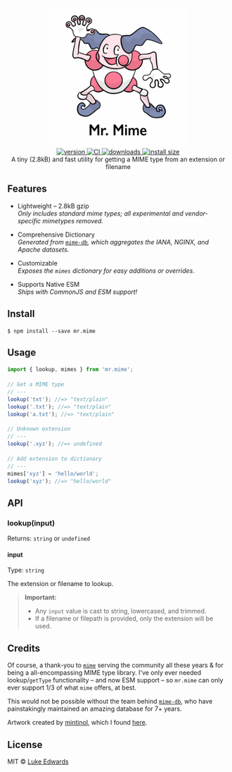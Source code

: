 <div align="center">
  <img src="logo.png" alt="mr.mime" width="320" />
</div>

<div align="center">
  <a href="https://npmjs.org/package/mr.mime">
    <img src="https://badgen.now.sh/npm/v/mr.mime" alt="version" />
  </a>
  <a href="https://github.com/lukeed/mr.mime/actions">
    <img src="https://github.com/lukeed/mr.mime/workflows/CI/badge.svg" alt="CI" />
  </a>
  <a href="https://npmjs.org/package/mr.mime">
    <img src="https://badgen.now.sh/npm/dm/mr.mime" alt="downloads" />
  </a>
  <a href="https://packagephobia.now.sh/result?p=mr.mime">
    <img src="https://packagephobia.now.sh/badge?p=mr.mime" alt="install size" />
  </a>
</div>

<div align="center">
  A tiny (2.8kB) and fast utility for getting a MIME type from an extension or filename
</div>


## Features

* Lightweight – 2.8kB gzip<br>
  _Only includes standard mime types; all experimental and vendor-specific mimetypes removed._

* Comprehensive Dictionary<br>
  _Generated from [`mime-db`](https://github.com/jshttp/mime-db), which aggregates the IANA, NGINX, and Apache datasets._

* Customizable<br>
  _Exposes the `mimes` dictionary for easy additions or overrides._

* Supports Native ESM<br>
  _Ships with CommonJS and ESM support!_


## Install

```
$ npm install --save mr.mime
```


## Usage

```js
import { lookup, mimes } from 'mr.mime';

// Get a MIME type
// ---
lookup('txt'); //=> "text/plain"
lookup('.txt'); //=> "text/plain"
lookup('a.txt'); //=> "text/plain"

// Unknown extension
// ---
lookup('.xyz'); //=> undefined

// Add extension to dictionary
// ---
mimes['xyz'] = 'hello/world';
lookup('xyz'); //=> "hello/world"
```


## API

### lookup(input)
Returns: `string` or `undefined`

#### input
Type: `string`

The extension or filename to lookup.

> **Important:**
>   * Any `input` value is cast to string, lowercased, and trimmed.
>   * If a filename or filepath is provided, only the extension will be used.


## Credits

Of course, a thank-you to [`mime`](https://github.com/broofa/mime) serving the community all these years & for being a all-encompassing MIME type library. I've only ever needed lookup/`getType` functionality – and now ESM support – so `mr.mime` can only ever support 1/3 of what `mime` offers, at best.

This would not be possible without the team behind [`mime-db`](https://github.com/jshttp/mime-db), who have painstakingly maintained an amazing database for 7+ years.

Artwork created by [mintinol](https://www.deviantart.com/mintinol), which I found [here](https://www.deviantart.com/mintinol/art/Mr-Mime-373927920).


## License

MIT © [Luke Edwards](https://lukeed.com)
